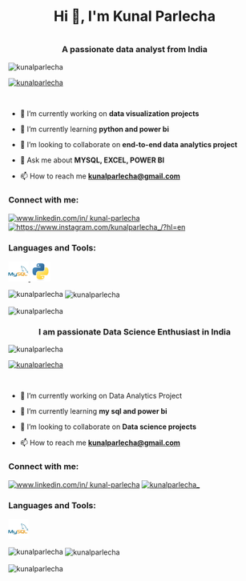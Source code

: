 <h1 align="center">Hi 👋, I'm Kunal Parlecha</h1><h1>
<h3 align="center">A passionate data analyst from India</h3>

<p align="left"> <img src="https://komarev.com/ghpvc/?username=kunalparlecha&label=Profile%20views&color=0e75b6&style=flat" alt="kunalparlecha" /> </p>

<p align="left"> <a href="https://github.com/ryo-ma/github-profile-trophy"><img src="https://github-profile-trophy.vercel.app/?username=kunalparlecha" alt="kunalparlecha" /></a> </p>

<p align="left"> <a href="https://twitter.com/" target="blank"><img src="https://img.shields.io/twitter/follow/?logo=twitter&style=for-the-badge" alt="" /></a> </p>

- 🔭 I’m currently working on **data visualization projects**

- 🌱 I’m currently learning **python and power bi**

- 👯 I’m looking to collaborate on **end-to-end data analytics project**

- 💬 Ask me about **MYSQL, EXCEL, POWER BI**

- 📫 How to reach me **kunalparlecha@gmail.com**

<h3 align="left">Connect with me:</h3>
<p align="left">
<a href="https://linkedin.com/in/www.linkedin.com/in/ kunal-parlecha" target="blank"><img align="center" src="https://raw.githubusercontent.com/rahuldkjain/github-profile-readme-generator/master/src/images/icons/Social/linked-in-alt.svg" alt="www.linkedin.com/in/ kunal-parlecha" height="30" width="40" /></a>
<a href="https://instagram.com/https://www.instagram.com/kunalparlecha_/?hl=en" target="blank"><img align="center" src="https://raw.githubusercontent.com/rahuldkjain/github-profile-readme-generator/master/src/images/icons/Social/instagram.svg" alt="https://www.instagram.com/kunalparlecha_/?hl=en" height="30" width="40" /></a>
</p>

<h3 align="left">Languages and Tools:</h3>
<p align="left"> <a href="https://www.mysql.com/" target="_blank" rel="noreferrer"> <img src="https://raw.githubusercontent.com/devicons/devicon/master/icons/mysql/mysql-original-wordmark.svg" alt="mysql" width="40" height="40"/> </a> <a href="https://www.python.org" target="_blank" rel="noreferrer"> <img src="https://raw.githubusercontent.com/devicons/devicon/master/icons/python/python-original.svg" alt="python" width="40" height="40"/> </a> </p>

<p><img align="left" src="https://github-readme-stats.vercel.app/api/top-langs?username=kunalparlecha&show_icons=true&locale=en&layout=compact" alt="kunalparlecha" /></p>

<p>&nbsp;<img align="center" src="https://github-readme-stats.vercel.app/api?username=kunalparlecha&show_icons=true&locale=en" alt="kunalparlecha" /></p>

<p><img align="center" src="https://github-readme-streak-stats.herokuapp.com/?user=kunalparlecha&" alt="kunalparlecha" /></p>

<h3 align="center">I am passionate Data Science Enthusiast in India</h3>

<p align="left"> <img src="https://komarev.com/ghpvc/?username=kunalparlecha&label=Profile%20views&color=0e75b6&style=flat" alt="kunalparlecha" /> </p>

<p align="left"> <a href="https://github.com/ryo-ma/github-profile-trophy"><img src="https://github-profile-trophy.vercel.app/?username=kunalparlecha" alt="kunalparlecha" /></a> </p>

<p align="left"> <a href="https://twitter.com/" target="blank"><img src="https://img.shields.io/twitter/follow/?logo=twitter&style=for-the-badge" alt="" /></a> </p>

- 🔭 I’m currently working on Data Analytics Project 

- 🌱 I’m currently learning **my sql and power bi**

- 👯 I’m looking to collaborate on **Data science projects**

- 📫 How to reach me **kunalparlecha@gmail.com**

<h3 align="left">Connect with me:</h3>
<p align="left">
<a href="https://linkedin.com/in/www.linkedin.com/in/ kunal-parlecha" target="blank"><img align="center" src="https://raw.githubusercontent.com/rahuldkjain/github-profile-readme-generator/master/src/images/icons/Social/linked-in-alt.svg" alt="www.linkedin.com/in/ kunal-parlecha" height="30" width="40" /></a>
<a href="https://instagram.com/kunalparlecha_" target="blank"><img align="center" src="https://raw.githubusercontent.com/rahuldkjain/github-profile-readme-generator/master/src/images/icons/Social/instagram.svg" alt="kunalparlecha_" height="30" width="40" /></a>
</p>

<h3 align="left">Languages and Tools:</h3>
<p align="left"> <a href="https://www.mysql.com/" target="_blank" rel="noreferrer"> <img src="https://raw.githubusercontent.com/devicons/devicon/master/icons/mysql/mysql-original-wordmark.svg" alt="mysql" width="40" height="40"/> </a> </p>

<p><img align="left" src="https://github-readme-stats.vercel.app/api/top-langs?username=kunalparlecha&show_icons=true&locale=en&layout=compact" alt="kunalparlecha" /></p>

<p>&nbsp;<img align="center" src="https://github-readme-stats.vercel.app/api?username=kunalparlecha&show_icons=true&locale=en" alt="kunalparlecha" /></p>

<p><img align="center" src="https://github-readme-streak-stats.herokuapp.com/?user=kunalparlecha&" alt="kunalparlecha" /></p>



